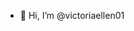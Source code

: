 - 👋 Hi, I’m @victoriaellen01

<!---
victoriaellen01/victoriaellen01 is a ✨ special ✨ repository because its `README.md` (this file) appears on your GitHub profile.
You can click the Preview link to take a look at your changes.
--->
